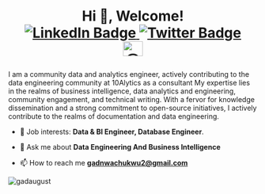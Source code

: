 <h1 align="center">Hi 👋, Welcome! <br>
<a href="https://www.linkedin.com/in/gad-olungweonwi/" target="_blank">
  <img src="https://img.shields.io/badge/-GadAugust-blue?style=for-the-badge&logo=Linkedin&logoColor=white" alt="LinkedIn Badge">
</a>
<a href="https://twitter.com/GadAugust" target="_blank">
  <img src="https://img.shields.io/badge/-@GadAugust-1ca0f1?style=for-the-badge&logo=twitter&logoColor=white" alt="Twitter Badge">
</a> <br>
  <a href="https://medium.com/@gadnwachukwu2" target="blank"><img align="center" src="https://raw.githubusercontent.com/rahuldkjain/github-profile-readme-generator/master/src/images/icons/Social/medium.svg" alt="@gadnwachukwu2" height="30" width="40" /></a>
</p>
</h1>




I am a community data and analytics engineer, actively contributing to the data engineering community at 10Alytics as a consultant  My expertise lies in the realms of business intelligence, data analytics and engineering, community engagement, and technical writing. With a fervor for knowledge dissemination and a strong commitment to open-source initiatives, I actively contribute to the realms of documentation and data engineering.




- 💼 Job interests: **Data & BI Engineer, Database Engineer**.

- 💬 Ask me about **Data Engineering And Business Intelligence**

- 📫 How to reach me **gadnwachukwu2@gmail.com**











<p><img align="left" src="https://github-readme-stats.vercel.app/api/top-langs?username=gadaugust&show_icons=true&locale=en&layout=compact" alt="gadaugust" /></p>




